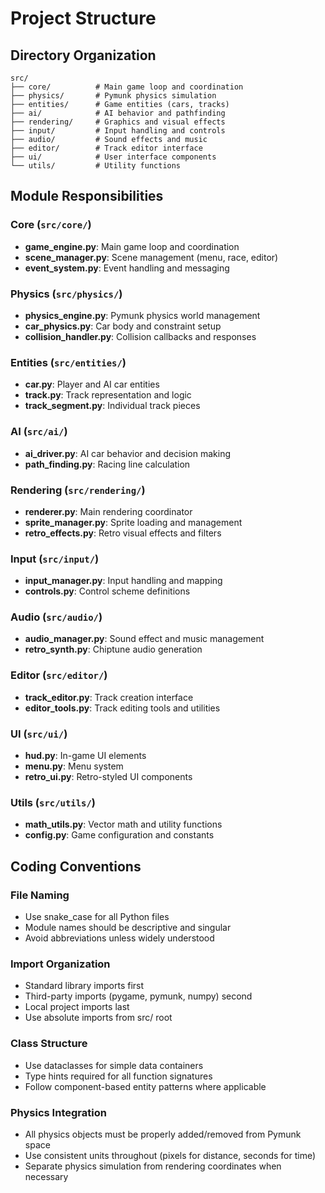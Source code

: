 # Project Structure

## Directory Organization

```
src/
├── core/          # Main game loop and coordination
├── physics/       # Pymunk physics simulation
├── entities/      # Game entities (cars, tracks)
├── ai/            # AI behavior and pathfinding
├── rendering/     # Graphics and visual effects
├── input/         # Input handling and controls
├── audio/         # Sound effects and music
├── editor/        # Track editor interface
├── ui/            # User interface components
└── utils/         # Utility functions
```

## Module Responsibilities

### Core (`src/core/`)
- **game_engine.py**: Main game loop and coordination
- **scene_manager.py**: Scene management (menu, race, editor)
- **event_system.py**: Event handling and messaging

### Physics (`src/physics/`)
- **physics_engine.py**: Pymunk physics world management
- **car_physics.py**: Car body and constraint setup
- **collision_handler.py**: Collision callbacks and responses

### Entities (`src/entities/`)
- **car.py**: Player and AI car entities
- **track.py**: Track representation and logic
- **track_segment.py**: Individual track pieces

### AI (`src/ai/`)
- **ai_driver.py**: AI car behavior and decision making
- **path_finding.py**: Racing line calculation

### Rendering (`src/rendering/`)
- **renderer.py**: Main rendering coordinator
- **sprite_manager.py**: Sprite loading and management
- **retro_effects.py**: Retro visual effects and filters

### Input (`src/input/`)
- **input_manager.py**: Input handling and mapping
- **controls.py**: Control scheme definitions

### Audio (`src/audio/`)
- **audio_manager.py**: Sound effect and music management
- **retro_synth.py**: Chiptune audio generation

### Editor (`src/editor/`)
- **track_editor.py**: Track creation interface
- **editor_tools.py**: Track editing tools and utilities

### UI (`src/ui/`)
- **hud.py**: In-game UI elements
- **menu.py**: Menu system
- **retro_ui.py**: Retro-styled UI components

### Utils (`src/utils/`)
- **math_utils.py**: Vector math and utility functions
- **config.py**: Game configuration and constants

## Coding Conventions

### File Naming
- Use snake_case for all Python files
- Module names should be descriptive and singular
- Avoid abbreviations unless widely understood

### Import Organization
- Standard library imports first
- Third-party imports (pygame, pymunk, numpy) second
- Local project imports last
- Use absolute imports from src/ root

### Class Structure
- Use dataclasses for simple data containers
- Type hints required for all function signatures
- Follow component-based entity patterns where applicable

### Physics Integration
- All physics objects must be properly added/removed from Pymunk space
- Use consistent units throughout (pixels for distance, seconds for time)
- Separate physics simulation from rendering coordinates when necessary